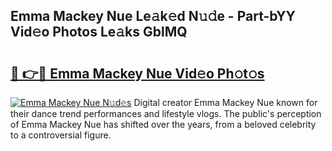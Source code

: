 ## Emma Mackey Nue Le𝚊k𝚎d N𝚞𝚍e - Part-bYY Vid𝚎o Photos Le𝚊ks GblMQ

# <h2><a href="http://fb3dhou.evod.top/?m=Emma+Mackey+Nue">🔗 👉🔴 Emma Mackey Nue Vid𝚎o Ph𝚘t𝚘s</a></h2>

[![Emma Mackey Nue N𝚞d𝚎s](https://i.imgur.com/8V9OHl7.gif)](http://fb3dhou.evod.top/?m=Emma+Mackey+Nue)
Digital creator Emma Mackey Nue known for their dance trend performances and lifestyle vlogs. The public's perception of Emma Mackey Nue has shifted over the years, from a beloved celebrity to a controversial figure. 
